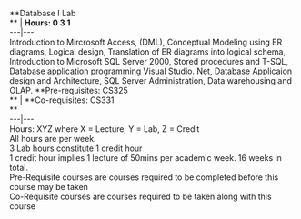**Database I Lab  
** | **Hours: 0 3 1**  
---|---  
Introduction to Mircrosoft Access, (DML), Conceptual Modeling using ER diagrams, Logical design, Translation of ER diagrams into logical schema, Introduction to Microsoft SQL Server 2000, Stored procedures and T-SQL, Database application programming Visual Studio. Net, Database Applicaion design and Architecture, SQL Server Administration, Data warehousing and OLAP. 
**Pre-requisites: CS325  
** | **Co-requisites: CS331  
**  
---|---  
Hours: XYZ where X = Lecture, Y = Lab, Z = Credit  
All hours are per week.  
3 Lab hours constitute 1 credit hour  
1 credit hour implies 1 lecture of 50mins per academic week. 16 weeks in total.  
Pre-Requisite courses are courses required to be completed before this course may be taken  
Co-Requisite courses are courses required to be taken along with this course

